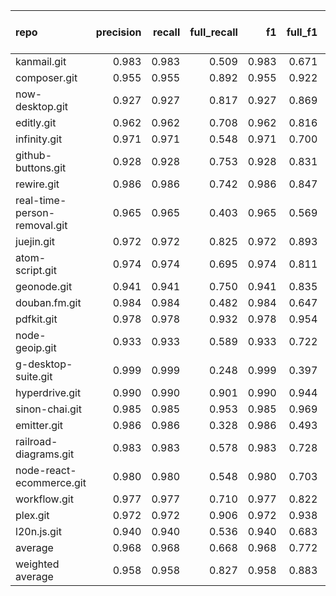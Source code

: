 | repo                         |   precision |   recall |   full_recall |    f1 |   full_f1 |   ppcr |   support |   full_support |   Rules Number |   Average Rule Len |
|:-----------------------------|------------:|---------:|--------------:|------:|----------:|-------:|----------:|---------------:|---------------:|-------------------:|
| kanmail.git                  |       0.983 |    0.983 |         0.509 | 0.983 |     0.671 |  0.518 |      7261 |          14019 |              8 |                5.8 |
| composer.git                 |       0.955 |    0.955 |         0.892 | 0.955 |     0.922 |  0.934 |    613944 |         657463 |            458 |               12.3 |
| now-desktop.git              |       0.927 |    0.927 |         0.817 | 0.927 |     0.869 |  0.882 |     34080 |          38637 |            119 |                7.3 |
| editly.git                   |       0.962 |    0.962 |         0.708 | 0.962 |     0.816 |  0.736 |     11527 |          15653 |             12 |                5.3 |
| infinity.git                 |       0.971 |    0.971 |         0.548 | 0.971 |     0.700 |  0.564 |      4082 |           7240 |              4 |                6.8 |
| github-buttons.git           |       0.928 |    0.928 |         0.753 | 0.928 |     0.831 |  0.811 |      9983 |          12303 |             41 |                5.2 |
| rewire.git                   |       0.986 |    0.986 |         0.742 | 0.986 |     0.847 |  0.752 |      6695 |           8898 |             57 |                5.2 |
| real-time-person-removal.git |       0.965 |    0.965 |         0.403 | 0.965 |     0.569 |  0.418 |       795 |           1902 |              2 |                2.0 |
| juejin.git                   |       0.972 |    0.972 |         0.825 | 0.972 |     0.893 |  0.849 |     26308 |          30999 |            114 |                7.7 |
| atom-script.git              |       0.974 |    0.974 |         0.695 | 0.974 |     0.811 |  0.713 |     10719 |          15027 |             18 |                7.1 |
| geonode.git                  |       0.941 |    0.941 |         0.750 | 0.941 |     0.835 |  0.798 |    117802 |         147704 |            517 |               13.2 |
| douban.fm.git                |       0.984 |    0.984 |         0.482 | 0.984 |     0.647 |  0.490 |      2702 |           5517 |             20 |                3.8 |
| pdfkit.git                   |       0.978 |    0.978 |         0.932 | 0.978 |     0.954 |  0.952 |     86979 |          91327 |            127 |                8.0 |
| node-geoip.git               |       0.933 |    0.933 |         0.589 | 0.933 |     0.722 |  0.631 |      6166 |           9765 |             32 |                5.6 |
| g-desktop-suite.git          |       0.999 |    0.999 |         0.248 | 0.999 |     0.397 |  0.248 |       826 |           3329 |              3 |                3.0 |
| hyperdrive.git               |       0.990 |    0.990 |         0.901 | 0.990 |     0.944 |  0.911 |     36470 |          40053 |             17 |                6.3 |
| sinon-chai.git               |       0.985 |    0.985 |         0.953 | 0.985 |     0.969 |  0.968 |     15684 |          16198 |             36 |                5.9 |
| emitter.git                  |       0.986 |    0.986 |         0.328 | 0.986 |     0.493 |  0.333 |       958 |           2879 |              3 |                3.0 |
| railroad-diagrams.git        |       0.983 |    0.983 |         0.578 | 0.983 |     0.728 |  0.589 |     14400 |          24467 |              7 |                7.4 |
| node-react-ecommerce.git     |       0.980 |    0.980 |         0.548 | 0.980 |     0.703 |  0.559 |     10166 |          18180 |             10 |                5.4 |
| workflow.git                 |       0.977 |    0.977 |         0.710 | 0.977 |     0.822 |  0.726 |     26623 |          36661 |             27 |                9.3 |
| plex.git                     |       0.972 |    0.972 |         0.906 | 0.972 |     0.938 |  0.932 |     11641 |          12494 |              8 |                3.5 |
| l20n.js.git                  |       0.940 |    0.940 |         0.536 | 0.940 |     0.683 |  0.570 |     20282 |          35595 |             48 |                4.9 |
| average                      |       0.968 |    0.968 |         0.668 | 0.968 |     0.772 |  0.691 |     46786 |          54187 |             73 |                6.3 |
| weighted average             |       0.958 |    0.958 |         0.827 | 0.958 |     0.883 |  0.881 |           |                |                |                    |